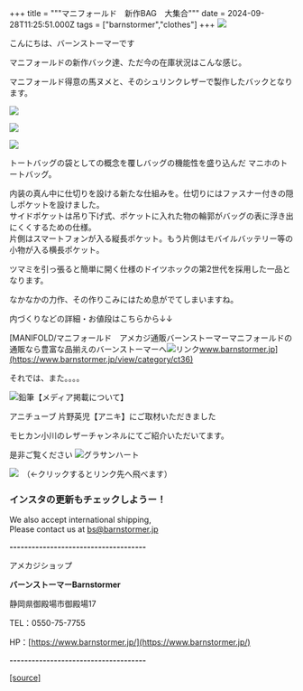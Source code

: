+++
title = """マニフォールド　新作BAG　大集合"""
date = 2024-09-28T11:25:51.000Z
tags = ["barnstormer","clothes"]
+++
[![](https://stat.ameba.jp/user_images/20231023/16/barnstormer-go/b2/03/p/o0420015015354743273.png)](https://ameblo.jp/barnstormer-go/entry-12825670498.html)

こんにちは、バーンストーマーです

マニフォールドの新作バック達、ただ今の在庫状況はこんな感じ。

マニフォールド得意の馬ヌメと、そのシュリンクレザーで製作したバックとなります。

[![](https://stat.ameba.jp/user_images/20240928/18/barnstormer-go/a1/46/j/o0466070015491606097.jpg)](https://stat.ameba.jp/user_images/20240928/18/barnstormer-go/a1/46/j/o0466070015491606097.jpg)

[![](https://stat.ameba.jp/user_images/20240928/18/barnstormer-go/d8/33/j/o0466070015491606098.jpg)](https://stat.ameba.jp/user_images/20240928/18/barnstormer-go/d8/33/j/o0466070015491606098.jpg)

[![](https://stat.ameba.jp/user_images/20240928/18/barnstormer-go/70/de/j/o0466070015491606101.jpg)](https://stat.ameba.jp/user_images/20240928/18/barnstormer-go/70/de/j/o0466070015491606101.jpg)

トートバッグの袋としての概念を覆しバッグの機能性を盛り込んだ マニホのトートバッグ。  
  
内装の真ん中に仕切りを設ける新たな仕組みを。仕切りにはファスナー付きの隠しポケットを設けました。  
サイドポケットは吊り下げ式、ポケットに入れた物の輪郭がバッグの表に浮き出にくくするための仕様。  
片側はスマートフォンが入る縦長ポケット。もう片側はモバイルバッテリー等の小物が入る横長ポケット。  
  
ツマミを引っ張ると簡単に開く仕様のドイツホックの第2世代を採用した一品となります。

なかなかの力作、その作りこみにはため息がでてしまいますね。

内づくりなどの詳細・お値段はこちらから↓↓

[MANIFOLD/マニフォールド　アメカジ通販バーンストーマーマニフォールドの通販なら豊富な品揃えのバーンストーマーへ![リンク](https://c.stat100.ameba.jp/ameblo/symbols/v3.20.0/svg/gray/editor_link.svg)www.barnstormer.jp](https://www.barnstormer.jp/view/category/ct36)

それでは、また。。。。

![鉛筆](https://stat100.ameba.jp/blog/ucs/img/char/char3/519.png)【メディア掲載について】

アニチューブ 片野英児【アニキ】にご取材いただきました

モヒカン小川のレザーチャンネルにてご紹介いただいてます。

是非ご覧ください ![グラサンハート](https://stat100.ameba.jp/blog/ucs/img/char/char3/148.png)

[![](https://stat.ameba.jp/user_images/20230412/16/barnstormer-go/6a/23/p/o0108010815269242493.png)](https://www.instagram.com/barnstormer_daily/)　（←クリックするとリンク先へ飛べます）

### インスタの更新もチェックしようー！

We also accept international shipping,  
Please contact us at bs@barnstormer.jp

**\-------------------------------------**

アメカジショップ

**バーンストーマーBarnstormer**

静岡県御殿場市御殿場17

TEL：0550-75-7755

HP：[https://www.barnstormer.jp/](https://www.barnstormer.jp/)

**\-------------------------------------**

[[source]](https://ameblo.jp/barnstormer-go/entry-12869250315.html)
